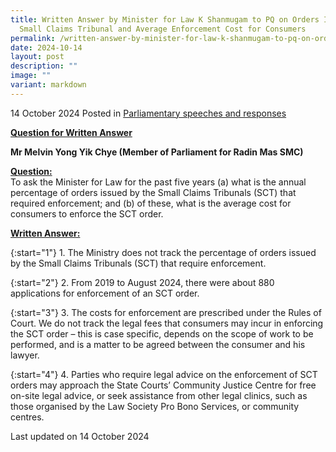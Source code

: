 ```yaml
---
title: Written Answer by Minister for Law K Shanmugam to PQ on Orders Issued by
  Small Claims Tribunal and Average Enforcement Cost for Consumers
permalink: /written-answer-by-minister-for-law-k-shanmugam-to-pq-on-orders-issued-by-small-claims-tribunal-average-enforcement-cost-for-consumers/
date: 2024-10-14
layout: post
description: ""
image: ""
variant: markdown
---
```

14 October 2024 Posted in [Parliamentary speeches and responses](/news/parliamentary-speeches) 

<b><u>Question for Written Answer</u></b>

<b>Mr Melvin Yong Yik Chye (Member of Parliament for Radin Mas SMC)</b>

<b><u>Question:</u></b>
<br>To ask the Minister for Law for the past five years (a) what is the annual percentage of orders issued by the Small Claims Tribunals (SCT) that required enforcement; and (b) of these, what is the average cost for consumers to enforce the SCT order.

<b><u>Written Answer:</u></b>

{:start="1"}
1.&nbsp;The Ministry does not track the percentage of orders issued by the Small Claims Tribunals (SCT) that require enforcement.

{:start="2"}
2.&nbsp;From 2019 to August 2024, there were about 880 applications for enforcement of an SCT order.

{:start="3"}
3.&nbsp;The costs for enforcement are prescribed under the Rules of Court. We do not track the legal fees that consumers may incur in enforcing the SCT order – this is case specific, depends on the scope of work to be performed, and is a matter to be agreed between the consumer and his lawyer.

{:start="4"}
4.&nbsp;Parties who require legal advice on the enforcement of SCT orders may approach the State Courts’ Community Justice Centre for free on-site legal advice, or seek assistance from other legal clinics, such as those organised by the Law Society Pro Bono Services, or community centres.

<p></p><p class="right-side-updated">Last updated on 14 October 2024</p>
